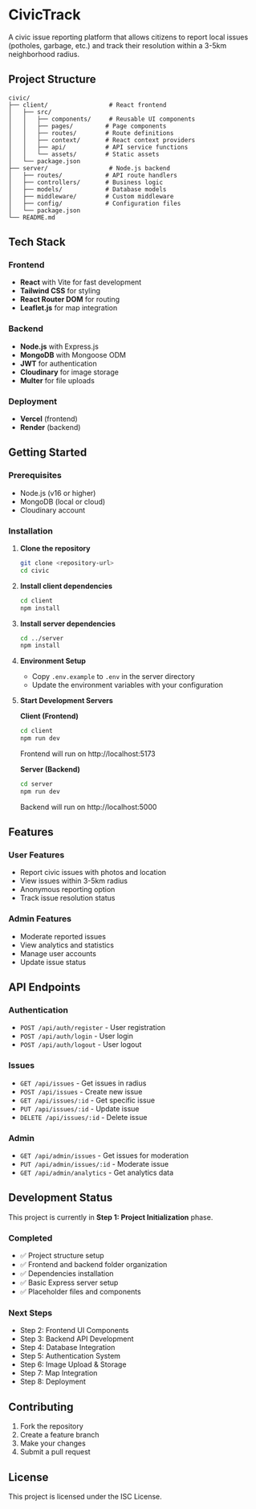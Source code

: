 # CivicTrack

A civic issue reporting platform that allows citizens to report local issues (potholes, garbage, etc.) and track their resolution within a 3-5km neighborhood radius.

## Project Structure

```
civic/
├── client/                 # React frontend
│   ├── src/
│   │   ├── components/     # Reusable UI components
│   │   ├── pages/         # Page components
│   │   ├── routes/        # Route definitions
│   │   ├── context/       # React context providers
│   │   ├── api/           # API service functions
│   │   └── assets/        # Static assets
│   └── package.json
├── server/                 # Node.js backend
│   ├── routes/            # API route handlers
│   ├── controllers/       # Business logic
│   ├── models/            # Database models
│   ├── middleware/        # Custom middleware
│   ├── config/            # Configuration files
│   └── package.json
└── README.md
```

## Tech Stack

### Frontend
- **React** with Vite for fast development
- **Tailwind CSS** for styling
- **React Router DOM** for routing
- **Leaflet.js** for map integration

### Backend
- **Node.js** with Express.js
- **MongoDB** with Mongoose ODM
- **JWT** for authentication
- **Cloudinary** for image storage
- **Multer** for file uploads

### Deployment
- **Vercel** (frontend)
- **Render** (backend)

## Getting Started

### Prerequisites
- Node.js (v16 or higher)
- MongoDB (local or cloud)
- Cloudinary account

### Installation

1. **Clone the repository**
   ```bash
   git clone <repository-url>
   cd civic
   ```

2. **Install client dependencies**
   ```bash
   cd client
   npm install
   ```

3. **Install server dependencies**
   ```bash
   cd ../server
   npm install
   ```

4. **Environment Setup**
   - Copy `.env.example` to `.env` in the server directory
   - Update the environment variables with your configuration

5. **Start Development Servers**

   **Client (Frontend)**
   ```bash
   cd client
   npm run dev
   ```
   Frontend will run on http://localhost:5173

   **Server (Backend)**
   ```bash
   cd server
   npm run dev
   ```
   Backend will run on http://localhost:5000

## Features

### User Features
- Report civic issues with photos and location
- View issues within 3-5km radius
- Anonymous reporting option
- Track issue resolution status

### Admin Features
- Moderate reported issues
- View analytics and statistics
- Manage user accounts
- Update issue status

## API Endpoints

### Authentication
- `POST /api/auth/register` - User registration
- `POST /api/auth/login` - User login
- `POST /api/auth/logout` - User logout

### Issues
- `GET /api/issues` - Get issues in radius
- `POST /api/issues` - Create new issue
- `GET /api/issues/:id` - Get specific issue
- `PUT /api/issues/:id` - Update issue
- `DELETE /api/issues/:id` - Delete issue

### Admin
- `GET /api/admin/issues` - Get issues for moderation
- `PUT /api/admin/issues/:id` - Moderate issue
- `GET /api/admin/analytics` - Get analytics data

## Development Status

This project is currently in **Step 1: Project Initialization** phase.

### Completed
- ✅ Project structure setup
- ✅ Frontend and backend folder organization
- ✅ Dependencies installation
- ✅ Basic Express server setup
- ✅ Placeholder files and components

### Next Steps
- Step 2: Frontend UI Components
- Step 3: Backend API Development
- Step 4: Database Integration
- Step 5: Authentication System
- Step 6: Image Upload & Storage
- Step 7: Map Integration
- Step 8: Deployment

## Contributing

1. Fork the repository
2. Create a feature branch
3. Make your changes
4. Submit a pull request

## License

This project is licensed under the ISC License.

